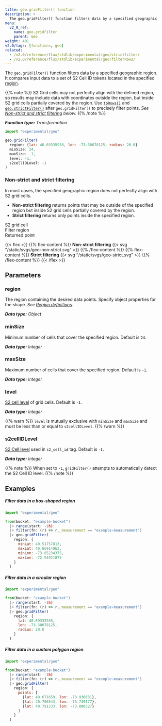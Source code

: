 ```yaml
---
title: geo.gridFilter() function
description: >
  The geo.gridFilter() function filters data by a specified geographic region.
menu:
  v2_0_ref:
    name: geo.gridFilter
    parent: Geo
weight: 401
v2.0/tags: [functions, geo]
related:
  - /v2.0/reference/flux/stdlib/experimental/geo/strictfilter/
  - /v2.0/reference/flux/stdlib/experimental/geo/filterRows/
---
```


The `geo.gridFilter()` function filters data by a specified geographic region.
It compares input data to a set of S2 Cell ID tokens located in the specified [region](#region).

{{% note %}}
S2 Grid cells may not perfectly align with the defined region, so results may include
data with coordinates outside the region, but inside S2 grid cells partially covered by the region.
Use [`toRows()`](/v2.0/reference/flux/stdlib/experimental/geo/toRows/) and
[`geo.strictFilter()`](/v2.0/reference/flux/stdlib/experimental/geo/strictfilter/)
after `geo.gridFilter()` to precisely filter points.
_See [Non-strict and strict filtering](#non-strict-and-strict-filtering) below._
{{% /note %}}

_**Function type:** Transformation_

```js
import "experimental/geo"

geo.gridFilter(
  region: {lat: 40.69335938, lon: -73.30078125, radius: 20.0}
  minSize: 24,
  maxSize: -1,
  level: -1,
  s2cellIDLevel: -1
)
```

### Non-strict and strict filtering
In most cases, the specified geographic region does not perfectly align with S2 grid cells.

- **Non-strict filtering** returns points that may be outside of the specified region but
  inside S2 grid cells partially covered by the region.
- **Strict filtering** returns only points inside the specified region.

<span class="key-geo-cell"></span> S2 grid cell  
<span class="key-geo-region"></span> Filter region  
<span class="key-geo-point"></span> Returned point

{{< flex >}}
{{% flex-content %}}
**Non-strict filtering**
{{< svg "/static/svgs/geo-non-strict.svg" >}}
{{% /flex-content %}}
{{% flex-content %}}
**Strict filtering**
{{< svg "/static/svgs/geo-strict.svg" >}}
{{% /flex-content %}}
{{< /flex >}}

## Parameters

### region
The region containing the desired data points.
Specify object properties for the shape.
_See [Region definitions](/v2.0/reference/flux/stdlib/experimental/geo/#region-definitions)._

_**Data type:** Object_

### minSize
Minimum number of cells that cover the specified region.
Default is `24`.

_**Data type:** Integer_

### maxSize
Maximum number of cells that cover the specified region.
Default is `-1`.

_**Data type:** Integer_

### level
[S2 cell level](https://s2geometry.io/resources/s2cell_statistics.html) of grid cells.
Default is `-1`.

_**Data type:** Integer_

{{% warn %}}
`level` is mutually exclusive with `minSize` and `maxSize` and must be less than
or equal to `s2cellIDLevel`.
{{% /warn %}}

### s2cellIDLevel
[S2 Cell level](https://s2geometry.io/resources/s2cell_statistics.html) used in `s2_cell_id` tag.
Default is `-1`.

_**Data type:** Integer_

{{% note %}}
When set to `-1`, `gridFilter()` attempts to automatically detect the S2 Cell ID level.
{{% /note %}}

## Examples

##### Filter data in a box-shaped region
```js
import "experimental/geo"

from(bucket: "example-bucket")
  |> range(start: -1h)
  |> filter(fn: (r) => r._measurement == "example-measurement")
  |> geo.gridFilter(
    region: {
      minLat: 40.51757813,
      maxLat: 40.86914063,
      minLon: -73.65234375,
      maxLon: -72.94921875
    }
  )
```

##### Filter data in a circular region
```js
import "experimental/geo"

from(bucket: "example-bucket")
  |> range(start: -1h)
  |> filter(fn: (r) => r._measurement == "example-measurement")
  |> geo.gridFilter(
    region: {
      lat: 40.69335938,
      lon: -73.30078125,
      radius: 20.0
    }
  )
```

##### Filter data in a custom polygon region
```js
import "experimental/geo"

from(bucket: "example-bucket")
  |> range(start: -1h)
  |> filter(fn: (r) => r._measurement == "example-measurement")
  |> geo.gridFilter(
    region: {
      points: [
        {lat: 40.671659, lon: -73.936631},
        {lat: 40.706543, lon: -73.749177},
        {lat: 40.791333, lon: -73.880327}
      ]
    }
  )
```
